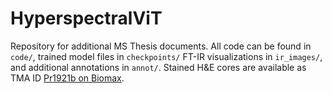 # HyperspectralViT

Repository for additional MS Thesis documents. All code can be found in `code/`, trained model files in `checkpoints/` FT-IR visualizations in `ir_images/`, and additional annotations in `annot/`. Stained H&E cores are available as TMA ID [Pr1921b on Biomax](https://www.biomax.us/tissue-arrays/Prostate/PR1921b).

